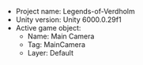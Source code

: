 <!-- UNITY CODE ASSIST INSTRUCTIONS START -->
- Project name: Legends-of-Verdholm
- Unity version: Unity 6000.0.29f1
- Active game object:
  - Name: Main Camera
  - Tag: MainCamera
  - Layer: Default
<!-- UNITY CODE ASSIST INSTRUCTIONS END -->